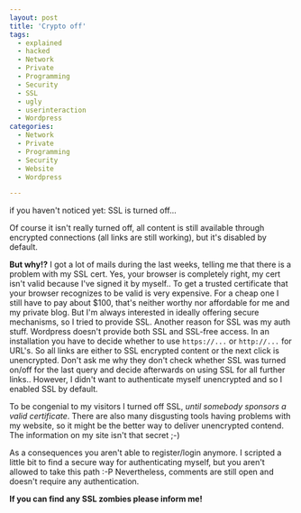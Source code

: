 ```yaml
---
layout: post
title: 'Crypto off'
tags:
  - explained
  - hacked
  - Network
  - Private
  - Programming
  - Security
  - SSL
  - ugly
  - userinteraction
  - Wordpress
categories:
  - Network
  - Private
  - Programming
  - Security
  - Website
  - Wordpress

---
```


if you haven't noticed yet: SSL is turned off...

Of course it isn't really turned off, all content is still available through encrypted connections (all links are still working), but it's disabled by default.

<strong>But why!?</strong>
I got a lot of mails during the last weeks, telling me that there is a problem with my SSL cert.
Yes, your browser is completely right, my cert isn't valid because I've signed it by myself.. To get a trusted certificate that your browser recognizes to be valid is very expensive. For a cheap one I still have to pay about $100, that's neither worthy nor affordable for me and my private blog. But I'm always interested in ideally offering secure mechanisms, so I tried to provide SSL.
Another reason for SSL was my auth stuff. Wordpress doesn't provide both SSL and SSL-free access. In an installation you have to decide whether to use  `https://...`  or  `http://...`  for URL's. So all links are either to SSL encrypted content or the next click is unencrypted. Don't ask me why they don't check whether SSL was turned on/off for the last query and decide afterwards on using SSL for all further links.. However, I didn't want to authenticate myself unencrypted and so I enabled SSL by default.

To be congenial to my visitors I turned off SSL, <em>until somebody sponsors a valid certificate</em>. There are also many disgusting tools having problems with my website, so it might be the better way to deliver unencrypted contend. The information on my site isn't that secret ;-)

As a consequences you aren't able to register/login anymore. I scripted a little bit to find a secure way for authenticating myself, but you aren't allowed to take this path :-P
Nevertheless, comments are still open and doesn't require any authentication.

<strong>If you can find any SSL zombies please inform me!</strong>
